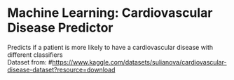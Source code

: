 # Machine Learning: Cardiovascular Disease Predictor
Predicts if a patient is more likely to have a cardiovascular disease with different classifiers  
Dataset from: #https://www.kaggle.com/datasets/sulianova/cardiovascular-disease-dataset?resource=download 
